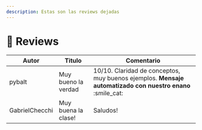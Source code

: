 ```yaml
---
description: Estas son las reviews dejadas
---
```


# 📝 Reviews

| Autor          | Titulo              | Comentario                                                                                                 |
| -------------- | ------------------- | ---------------------------------------------------------------------------------------------------------- |
| pybalt         | Muy bueno la verdad | 10/10. Claridad de conceptos, muy buenos ejemplos. **Mensaje automatizado con nuestro enano** :smile\_cat: |
| GabrielChecchi | Muy buena la clase! | Saludos!                                                                                                   |
